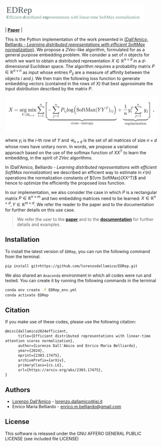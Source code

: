 <!-- <font size="7"><span style = "color:#4a5759">EDRep</span></font><br /> 
<font size="5"><span style = "color:#6b9080"> <b>E</b>fficient <b>d</b>istributed <b>rep</b>resentations with linear-time SoftMax normalization</span></font><br /> -->

<img src="img/logo.png" alt="logo" style="height:60px;" />


<!-- | **[Documentation]()** | **[Paper](https://openreview.net/pdf?id=9M4NKMZOPu)** | -->

| **[Paper](https://openreview.net/pdf?id=9M4NKMZOPu)** |


This is the Python implementation of the work presented in [(Dall'Amico, Belliardo - *Learning distributed representations with efficient SoftMax normalization*)](https://openreview.net/pdf?id=9M4NKMZOPu). We propose a *2Vec*-like algorithm, formulated for as a general purpose embedding problem. We consider a set of $n$ objects for which we want to obtain a distributed representation $X \in \mathbb{R}^{n\times d}$ in a $d$-dimensional Euclidean space. The algorithm requires a probability matrix $P \in \mathbb{R}^{n\times n}$ as input whose entries $P_{ij}$ are a measure of affinity between the objects $i$ and $j$. We then train the following loss function to generate embedding vectors (contained in the rows of $X$) that best approximate the input distribution described by the matrix $P$.

![Alt text](img/eq.png)

where $y_i$ is the $i$-th row of $Y$ and $\mathcal{U}_{n \times d}$ is the set of all matrices of size $n\times d$ whose rows have unitary norm. In words, we propose a variational approach based on the use of the softmax function of $XX^T$ to learn the embedding, in the spirit of *2Vec* algorithms. 

In (Dall'Amico, Belliardo - *Learning distributed representations with efficient SoftMax normalization*) we described an efficient way to estimate in $\mathcal{O}(n)$ operations the normalization constants of ${\rm SoftMax}(XX^T)$ and hence to optimize the efficiently the proposed loss function.

In our implementation, we also consider the case in which $P$ is a rectangular matrix $P\in \mathbb{R}^{n\times m}$ and two embedding matrices need to be learned: $X \in \mathbb{R}^{n\times d}, Y \in \mathbb{R}^{m\times d}$. We refer the reader to the paper and to the documentation for further details on this use case.

> We refer the user to the [**paper**](https://openreview.net/pdf?id=9M4NKMZOPu) and to the [**documentation**]() for further details and examples.


## Installation

To install the latest version of `EDRep`, you can run the following command from the terminal.

```bash
pip install git+https://github.com/lorenzodallamico/EDRep.git
```

We also shared an `Anaconda` environment in which all codes were run and tested. You can create it by running the following commands in the terminal

```bash
conda env create -f EDRep_env.yml
conda activate EDRep
```

## Citation

If you make use of these codes, please use the following citation:


```
@misc{dallamico2024efficient,
      title={Efficient distributed representations with linear-time attention scores normalization}, 
      author={Lorenzo Dall'Amico and Enrico Maria Belliardo},
      year={2024},
      eprint={2303.17475},
      archivePrefix={arXiv},
      primaryClass={cs.LG},
      url={https://arxiv.org/abs/2303.17475}, 
}
```

## Authors

* [Lorenzo Dall'Amico](https://lorenzodallamico.github.io/) - lorenzo.dallamico@isi.it
* Enrico Maria Belliardo - enrico.m.belliardo@gmail.com

## License
This software is released under the GNU AFFERO GENERAL PUBLIC LICENSE (see included file LICENSE)
